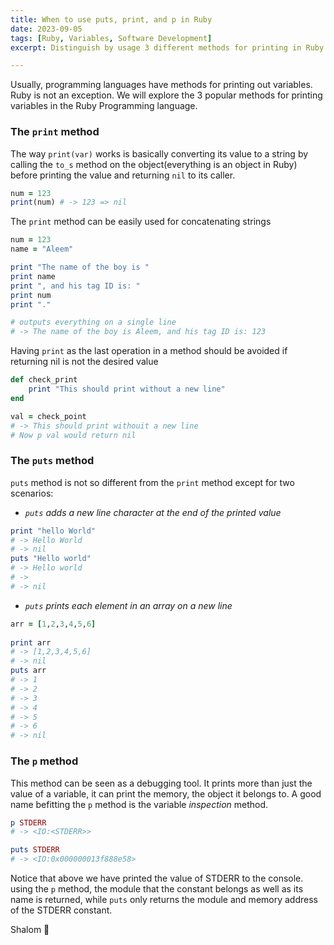 ```yaml
---
title: When to use puts, print, and p in Ruby
date: 2023-09-05
tags: [Ruby, Variables, Software Development]
excerpt: Distinguish by usage 3 different methods for printing in Ruby

---
```


Usually, programming languages have methods for printing out variables. Ruby is not an exception. We will explore the 3 popular methods for printing variables in the Ruby Programming language.

### The `print` method

The way `print(var)` works is basically converting its value to a string by calling the `to_s` method on the object(everything is an object in Ruby) before printing the value and returning `nil` to its caller.

```rb
num = 123
print(num) # -> 123 => nil
```

The `print` method can be easily used for concatenating strings

```rb
num = 123
name = "Aleem"

print "The name of the boy is "
print name
print ", and his tag ID is: "
print num
print "."

# outputs everything on a single line
# -> The name of the boy is Aleem, and his tag ID is: 123
```

Having `print` as the last operation in a method should be avoided if returning nil is not the desired value

```rb
def check_print 
	print "This should print without a new line"
end

val = check_point 
# -> This should print withouit a new line
# Now p val would return nil
```


### The `puts` method

`puts` method is not so different from the `print` method except for two scenarios:

- _`puts` adds a new line character at the end of the printed value_


```rb
print "hello World"
# -> Hello World
# -> nil
puts "Hello world"
# -> Hello world
# ->
# -> nil
```


- _`puts` prints each element in an array on a new line_


```rb
arr = [1,2,3,4,5,6]
    
print arr
# -> [1,2,3,4,5,6]
# -> nil
puts arr
# -> 1
# -> 2
# -> 3
# -> 4
# -> 5
# -> 6
# -> nil
```

### The `p` method

This method can be seen as a debugging tool. It prints more than just the value of a variable, it can print the memory, the object it belongs to. A good name befitting the `p` method is the variable _inspection_ method.


```rb
p STDERR
# -> <IO:<STDERR>>

puts STDERR
# -> <IO:0x000000013f888e58>
```

Notice that above we have printed the value of STDERR to the console. using the `p` method, the module that the constant belongs as well as its name is returned, while `puts` only returns the module and memory address of the STDERR constant.

Shalom 🙇 




